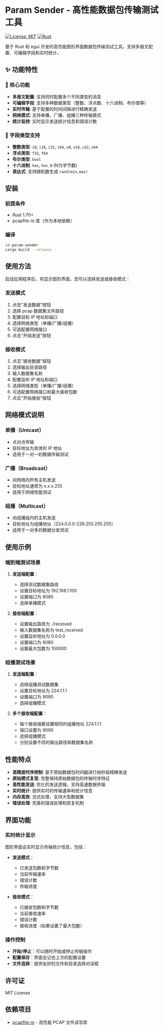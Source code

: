 # Param Sender - 高性能数据包传输测试工具

[![License: MIT](https://img.shields.io/badge/License-MIT-yellow.svg)](https://opensource.org/licenses/MIT)
[![Rust](https://img.shields.io/badge/rust-1.70%2B-blue.svg)](https://www.rust-lang.org)

基于 Rust 和 egui 开发的高性能图形界面数据包传输测试工具，支持多报文配置、可编辑字段和实时统计。

## ✨ 功能特性

### 🚀 核心功能

- **多报文配置**: 支持同时配置多个不同类型的消息
- **可编辑字段**: 支持多种数据类型（整数、浮点数、十六进制、布尔值等）
- **实时传输**: 基于配置的时间间隔进行精确发送
- **网络模式**: 支持单播、广播、组播三种传输模式
- **统计监控**: 实时显示发送统计信息和错误计数

### 🎯 字段类型支持

- **整数类型**: `i8`, `i16`, `i32`, `i64`, `u8`, `u16`, `u32`, `u64`
- **浮点类型**: `f32`, `f64`  
- **布尔类型**: `bool`
- **十六进制**: `hex`, `hex_N` (N为字节数)
- **表达式**: 支持随机数生成 `rand(min,max)`

## 安装

### 前提条件

- Rust 1.70+
- pcapfile-io 库（作为本地依赖）

### 编译

```bash
cd param-sender
cargo build --release
```

## 使用方法

启动应用程序后，将显示图形界面，您可以选择发送或接收模式：

### 发送模式

1. 点击"发送数据"按钮
2. 选择 pcap 数据集文件路径
3. 配置目标 IP 地址和端口
4. 选择网络类型（单播/广播/组播）
5. 可选配置网络接口
6. 点击"开始发送"按钮

### 接收模式

1. 点击"接收数据"按钮
2. 选择输出目录路径
3. 输入数据集名称
4. 配置监听 IP 地址和端口
5. 选择网络类型（单播/广播/组播）
6. 可选配置网络接口和最大接收包数
7. 点击"开始接收"按钮

## 网络模式说明

### 单播（Unicast）

- 点对点传输
- 目标地址为具体的 IP 地址
- 适用于一对一的数据传输测试

### 广播（Broadcast）

- 向网络内所有主机发送
- 目标地址通常为 x.x.x.255
- 适用于网络性能测试

### 组播（Multicast）

- 向组播组内的主机发送
- 目标地址为组播地址（224.0.0.0-239.255.255.255）
- 适用于一对多的数据分发测试

## 使用示例

### 端到端测试场景

1. **发送端配置**：
   - 选择测试数据集路径
   - 设置目标地址为 192.168.1.100
   - 设置端口为 8080
   - 选择单播模式

2. **接收端配置**：
   - 设置输出路径为 ./received
   - 输入数据集名称为 test_received
   - 设置监听地址为 0.0.0.0
   - 设置端口为 8080
   - 设置最大包数为 100000

### 组播测试场景

1. **发送端配置**：
   - 选择组播测试数据集
   - 设置目标地址为 224.1.1.1
   - 设置端口为 9090
   - 选择组播模式

2. **多个接收端配置**：
   - 每个接收端都设置相同的组播地址 224.1.1.1
   - 端口设置为 9090
   - 选择组播模式
   - 分别设置不同的输出路径和数据集名称

## 性能特点

- **高精度时序控制**: 基于原始数据包时间戳进行纳秒级精确发送
- **原始模式复现**: 完整保持原始数据包的传输时序特征
- **高性能发送**: 优化的发送逻辑，支持高速数据传输
- **实时统计**: 提供实时的传输速率和统计信息
- **内存高效**: 流式处理，支持大型数据集
- **错误处理**: 完善的错误处理和恢复机制

## 界面功能

### 实时统计显示

图形界面会实时显示传输统计信息，包括：

- **发送模式**：
  - 已发送包数和字节数
  - 当前传输速率
  - 错误计数
  - 传输进度

- **接收模式**：
  - 已接收包数和字节数
  - 当前接收速率
  - 错误计数
  - 接收进度（如果设置了最大包数）

### 操作控制

- **开始/停止**：可以随时开始或停止传输操作
- **配置保存**：界面会记住上次的配置设置
- **文件选择**：提供友好的文件和目录选择对话框

## 许可证

MIT License

## 依赖项目

- [pcapfile-io](../pcapfile-io) - 高性能 PCAP 文件读写库
